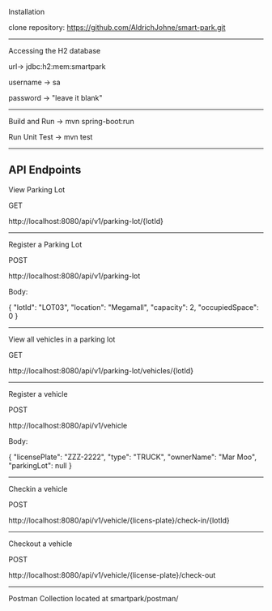 Installation

clone repository: https://github.com/AldrichJohne/smart-park.git

------------------------------
Accessing the H2 database

url-> jdbc:h2:mem:smartpark

username -> sa

password -> "leave it blank"

----------------------------

Build and Run ->
mvn spring-boot:run

Run Unit Test ->
mvn test
_______
API Endpoints
-
View Parking Lot

GET

http://localhost:8080/api/v1/parking-lot/{lotId}

---

Register a Parking Lot

POST

http://localhost:8080/api/v1/parking-lot

Body:

{
    "lotId": "LOT03",
    "location": "Megamall",
    "capacity": 2,
    "occupiedSpace": 0
}

---

View all vehicles in a parking lot

GET

http://localhost:8080/api/v1/parking-lot/vehicles/{lotId}

---

Register a vehicle

POST

http://localhost:8080/api/v1/vehicle

Body:

{
    "licensePlate": "ZZZ-2222",
    "type": "TRUCK",
    "ownerName": "Mar Moo",
    "parkingLot": null
}

---

Checkin a vehicle

POST

http://localhost:8080/api/v1/vehicle/{licens-plate}/check-in/{lotId}

---

Checkout a vehicle

POST

http://localhost:8080/api/v1/vehicle/{license-plate}/check-out

---

Postman Collection located at smartpark/postman/

